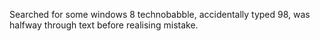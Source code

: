 Searched for some windows 8 technobabble, accidentally typed 98, was halfway through text before realising mistake.